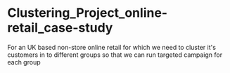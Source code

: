 # Clustering_Project_online-retail_case-study
For an UK based non-store online retail for which we need to cluster it's customers in to different groups so that we can run targeted campaign for each group
